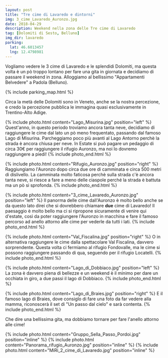 ```yaml
---
layout: post
title: "Tre cime di Lavaredo e dintorni"
img: 3_cime_Lavaredo_Auronzo.jpg
date: 2018-04-29
description: Weekend nella zona delle Tre cime di Lavaredo
tag: [Dolomiti di Sesto, Belluno]
img_dir: lavaredo
parking:
  lat: 46.6013457
  lng: 12.4798981
---
```


Vogliamo vedere le 3 cime di Lavaredo e le splendidi Dolomiti, ma questa volta è un pò troppo lontano per fare una gita in giornata e decidiamo di passare il weekend in zona.
Alloggiamo al bellissimo "Appartamenti Belvedere" a Padola (Belluno).

{% include parking_map.html %}

Circa la metà delle Dolomiti sono in Veneto, anche se la nostra percezione, e credo la percezione pubblica le immagina quasi esclusivamente in Trentino-Alto Adige.

{% include photo.html content="Lago_Misurina.jpg" position="left" %}
Quest'anno, in questo periodo troviamo ancora tanta neve, decidiamo di raggiungere le cime dal lato un pò meno frequentato, passando dal famoso Lago di Misurina. Parcheggiamo poco più avanti al Lago Antorno perchè la strada è ancora chiusa per neve. In Estate si può pagare un pedaggio di circa 30€ per raggiungere il rifugio Auronzo, ma noi lo dovremo raggiungere a piedi!
{% include photo_end.html %}

{% include photo.html content="Rifugio_Auronzo.jpg" position="right" %}
Raggiungiamo l'Auronzo dopo circa due ore di camminata e circa 500 metri di dislivello. La camminata molto faticosa perchè sulla strada c'è ancora tanta neve, si riesce a fare a meno delle ciaspole perché la strada è battuta ma un pò si sprofonda.
{% include photo_end.html %}

{% include photo.html content="3_cime_Lavaredo_Auronzo.jpg" position="left" %}
Il panorma delle cime dall'Auronzo è molto bello anche se da questo lato direi che si dovrebbero chiamare **due** cime di Lavaredo! Il paesaggio è molto bello ma ci si ripropone sicuramente di venire qui d'estate, così da poter raggiungere l'Auronzo in macchina e fare il famoso percorso ad anello attorno alle cime per vederle da tutti i lati.
{% include photo_end.html %}

{% include photo.html content="Val_Fiscalina.jpg" position="right" %}
O in alternativa raggiungere le cime dalla spettacolare Val Fiscalina, davvero sorprendente. Questa volta ci fermiamo al rifugio Fondovalle, ma le cime si possono raggiungere passando di qua, seguendo per il rifugio Locatelli.
{% include photo_end.html %}

{% include photo.html content="Lago_di_Dobbiaco.jpg" position="left" %}
La zona è davvero piena di bellezze e un weekend è il minimo per dare un occhiata in giro, a due passi il lago di Dobbiaco.
{% include photo_end.html %}

{% include photo.html content="Lago_di_Braies.jpg" position="right" %}
E il famoso lago di Braies, dove consiglo di fare una foto da far vedere alla mamma, riconoscerà il set di "Un passo dal cielo" e sarà contenta.
{% include photo_end.html %}

Che dire una bellissima gita, ma dobbiamo tornare per fare l'anello attorno alle cime!

<div>
{% include photo.html content="Gruppo_Sella_Passo_Pordoi.jpg" position="inline" %}
{% include photo.html content="Panorama_rifugio_Auronzo.jpg" position="inline" %}
{% include photo.html content="MiRi_2_cime_di_Lavaredo.jpg" position="inline" %}
</div>
